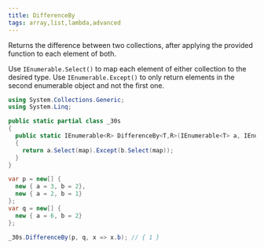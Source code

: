 ```yaml
---
title: DifferenceBy
tags: array,list,lambda,advanced
---
```


Returns the difference between two collections, after applying the provided function to each element of both.

Use `IEnumerable.Select()` to map each element of either collection to the desired type.
Use `IEnumerable.Except()` to only return elements in the second enumerable object and not the first one.

```csharp
using System.Collections.Generic;
using System.Linq;

public static partial class _30s 
{
  public static IEnumerable<R> DifferenceBy<T,R>(IEnumerable<T> a, IEnumerable<T> b, Func<T,R> map)
  {
    return a.Select(map).Except(b.Select(map));
  }
}
```

```csharp
var p = new[] {
  new { a = 3, b = 2},
  new { a = 2, b = 1}
};
var q = new[] {
  new { a = 6, b = 2}
};

_30s.DifferenceBy(p, q, x => x.b); // { 1 }
```
